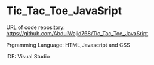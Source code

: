# Tic_Tac_Toe_JavaSript

URL of code repository: https://github.com/AbdulWajid768/Tic_Tac_Toe_JavaSript

Prgramming Language: HTML,Javascript and CSS 

IDE: Visual Studio
